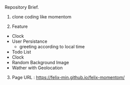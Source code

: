 Repository Brief.

1. clone coding like momentom

2. Feature
- Clock
- User Persistance
  - greeting according to local time
- Todo List
- Clock
- Random Background Image
- Wather with Geolocation


3. Page URL : https://felix-min.github.io/felix-momentom/
